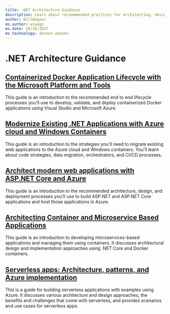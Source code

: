 ```yaml
---
title: .NET Architecture Guidance
description: Learn about recoommended practices for architecting, designing and building .NET software.
author: BillWagner
ms.author: wiwagn
ms.date: 10/26/2017
ms.technology: dotnet-ebooks
---
```

# .NET Architecture Guidance

## [Containerized Docker Application Lifecycle with the Microsoft Platform and Tools](./containerized-lifecycle-architecture/index.md)

This guide is an introduction to the recommended end to end lifecycle processes you'll use to develop, validate, and deploy containerized Docker applications using Visual Studio and Microsoft Azure.

## [Modernize Existing .NET Applications with Azure cloud and Windows Containers](./modernize-with-azure-and-containers/index.md)

This guide is an introduction to the strategies you'll need to migrate existing web applications to the Azure cloud and Windows containers. You'll learn about code strategies, data migration, orchestrators, and CI/CD processes.

## [Architect modern web applications with ASP.NET Core and Azure](modern-web-apps-azure-architecture/index.md)

This guide is an introduction to the recommended architecture, design, and deployment processes you'll use to build ASP.NET and ASP.NET Core applications and host those applications in Azure.

## [Architecting Container and Microservice Based Applications](microservices-architecture/index.md)

This guide is an introduction to developing microservices-based applications and managing them using containers. It discusses architectural design and implementation approaches using .NET Core and Docker containers.

## [Serverless apps: Architecture, patterns, and Azure implementation](serverless-architecture/index.md)

This is a guide for building serverless applications with examples using Azure. It discusses various architecture and design approaches, the benefits and challenges that come with serverless, and provides scenarios and use cases for serverless apps.
